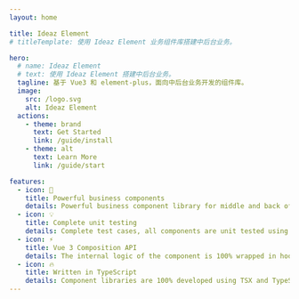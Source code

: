 ```yaml
---
layout: home

title: Ideaz Element
# titleTemplate: 使用 Ideaz Element 业务组件库搭建中后台业务。

hero:
  # name: Ideaz Element
  # text: 使用 Ideaz Element 搭建中后台业务。
  tagline: 基于 Vue3 和 element-plus，面向中后台业务开发的组件库。
  image:
    src: /logo.svg
    alt: Ideaz Element
  actions:
    - theme: brand
      text: Get Started
      link: /guide/install
    - theme: alt
      text: Learn More
      link: /guide/start

features:
  - icon: 💪
    title: Powerful business components
    details: Powerful business component library for middle and back office business.
  - icon: 💡
    title: Complete unit testing
    details: Complete test cases, all components are unit tested using Vitest.
  - icon: ⚡️
    title: Vue 3 Composition API
    details: The internal logic of the component is 100% wrapped in hooks.
  - icon: 🔥
    title: Written in TypeScript
    details: Component libraries are 100% developed using TSX and TypeScript.
---
```

